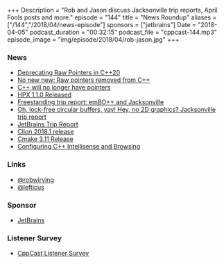 +++
Description = "Rob and Jason discuss Jacksonville trip reports, April Fools posts and more."
episode = "144"
title = "News Roundup"
aliases = ["/144","/2018/04/news-episode"]
sponsors = ["jetbrains"]
Date = "2018-04-05"
podcast_duration = "00:32:15"
podcast_file = "cppcast-144.mp3"
episode_image = "img/episode/2018/04/rob-jason.jpg"
+++

### News ###

 - [Deprecating Raw Pointers in C++20](http://www.bfilipek.com/2018/04/deprecating-pointers.html#)
 - [No new new: Raw pointers removed from C++](http://www.modernescpp.com/index.php/no-new-new)
 - [C++ will no longer have pointers](https://www.fluentcpp.com/2018/04/01/cpp-will-no-longer-have-pointers/)
 - [HPX 1.1.0 Released](http://stellar-group.org/2018/03/hpx-1-1-0-released/)
 - [Freestanding trip report: emBO++ and Jacksonville](https://www.reddit.com/r/cpp/comments/86mopg/freestanding_trip_report_embo_and_jacksonville/)
 - [Oh, lock-free circular buffers, yay! Hey, no 2D graphics? Jacksonville trip report](https://hatcat.com/?p=33)
 - [JetBrains Trip Report](https://blog.jetbrains.com/clion/2018/03/iso-cpp-committee-jacksonville-2018-trip-report-2/)
 - [Clion 2018.1 release](https://blog.jetbrains.com/clion/2018/03/clion-2018-1-cpp17-wsl-cmake-install/)
 - [Cmake 3.11 Release](https://cmake.org/cmake/help/v3.11/release/3.11.html)
 - [Configuring C++ Intellisense and Browsing](https://blogs.msdn.microsoft.com/vcblog/2018/03/27/configuring-c-intellisense-and-browsing/)
 
### Links ###

 - [@robwirving](https://twitter.com/robwirving)
 - [@lefticus](https://twitter.com/lefticus)

### Sponsor ###

- [JetBrains](https://www.jetbrains.com/cpp/?utm_source=cppcast&utm_medium=podcast&utm_content=cppcast-podcast&utm_campaign=cpp)

### Listener Survey ###

- [CppCast Listener Survey](http://bit.ly/CppCastSurvey)
